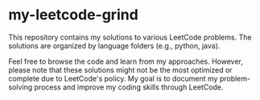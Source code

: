 # my-leetcode-grind

This repository contains my solutions to various LeetCode problems. The solutions are organized by language folders (e.g., python, java).

Feel free to browse the code and learn from my approaches. However, please note that these solutions might not be the most optimized or complete due to LeetCode's policy. My goal is to document my problem-solving process and improve my coding skills through LeetCode.
